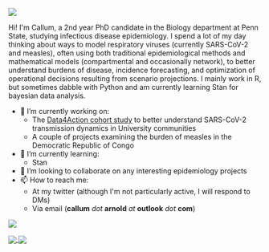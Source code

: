 ![](Github-banner.tif)

Hi! I'm Callum, a 2nd year PhD candidate in the Biology department at Penn State, 
studying infectious disease epidemiology. I spend a lot of my day thinking 
about ways to model respiratory viruses (currently SARS-CoV-2 and measles), 
often using both traditional epidemiological methods and mathematical models 
(compartmental and occasionally network), to better understand burdens of 
disease, incidence forecasting, and optimization of operational decisions 
resulting from scenario projections. I mainly work in R, but sometimes dabble 
with Python and am currently learning Stan for bayesian data analysis.

- 🔭 I’m currently working on:
  - The [Data4Action cohort study](https://github.com/arnold-c/Data4Action-Public) to better understand SARS-CoV-2 transmission dynamics in University communities
  - A couple of projects examining the burden of measles in the Democratic Republic of Congo
- 🌱 I’m currently learning:
  - Stan
- 👯 I’m looking to collaborate on any interesting epidemiology projects
- 📫 How to reach me:
  - At my twitter (although I'm not particularly active, I will respond to DMs)
  - Via email (__callum__ *dot* __arnold__ *at* __outlook__ *dot* __com__)

![](https://github-profile-summary-cards.vercel.app/api/cards/profile-details?username=vn7n24fzkq&theme=default)

<a href="https://github.com/anuraghazra/github-readme-stats">
  <img align="center" src="https://github-readme-stats.vercel.app/api?username=arnold-c&theme=dracula" />
</a>
<a href="https://github.com/anuraghazra/github-readme-stats">
  <img align="center" src="https://github-readme-stats.vercel.app/api/top-langs/?username=arnold-c&hide=html&theme=dracula" />
</a>
